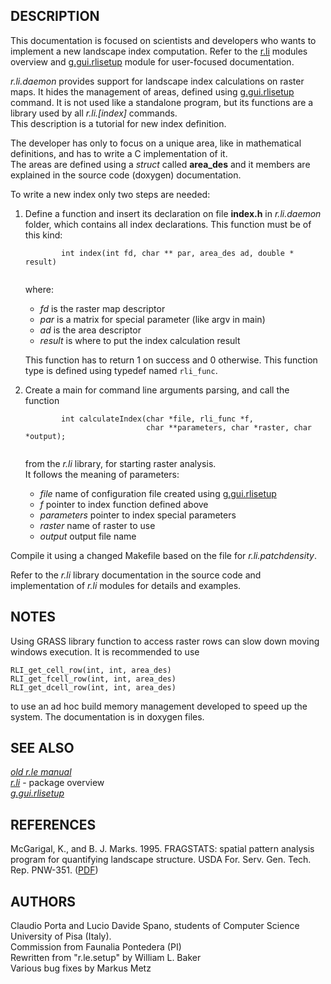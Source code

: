## DESCRIPTION

This documentation is focused on scientists and developers who wants to
implement a new landscape index computation. Refer to the
[r.li](r.li.md) modules overview and [g.gui.rlisetup](g.gui.rlisetup.md)
module for user-focused documentation.

*r.li.daemon* provides support for landscape index calculations on
raster maps. It hides the management of areas, defined using
[g.gui.rlisetup](g.gui.rlisetup.md) command. It is not used like a
standalone program, but its functions are a library used by all
*r.li.\[index\]* commands.  
This description is a tutorial for new index definition.  
  
The developer has only to focus on a unique area, like in mathematical
definitions, and has to write a C implementation of it.  
The areas are defined using a *struct* called **area_des** and it
members are explained in the source code (doxygen) documentation.

To write a new index only two steps are needed:

1.  Define a function and insert its declaration on file **index.h** in
    *r.li.daemon* folder, which contains all index declarations. This
    function must be of this kind:

    ```shell
            int index(int fd, char ** par, area_des ad, double * result)
        
    ```

    where:

    - *fd* is the raster map descriptor
    - *par* is a matrix for special parameter (like argv in main)
    - *ad* is the area descriptor
    - *result* is where to put the index calculation result

    This function has to return 1 on success and 0 otherwise. This
    function type is defined using typedef named `rli_func`.

2.  Create a main for command line arguments parsing, and call the
    function

    ```shell
            int calculateIndex(char *file, rli_func *f,
                               char **parameters, char *raster, char *output);
        
    ```

    from the *r.li* library, for starting raster analysis.  
    It follows the meaning of parameters:

    - *file* name of configuration file created using
      [g.gui.rlisetup](g.gui.rlisetup.md)
    - *f* pointer to index function defined above
    - *parameters* pointer to index special parameters
    - *raster* name of raster to use
    - *output* output file name

Compile it using a changed Makefile based on the file for
*r.li.patchdensity*.

Refer to the *r.li* library documentation in the source code and
implementation of *r.li* modules for details and examples.

## NOTES

Using GRASS library function to access raster rows can slow down moving
windows execution. It is recommended to use  

```shell
RLI_get_cell_row(int, int, area_des)
RLI_get_fcell_row(int, int, area_des)
RLI_get_dcell_row(int, int, area_des)
```

  
to use an ad hoc build memory management developed to speed up the
system. The documentation is in doxygen files.

## SEE ALSO

*[old r.le
manual](https://grass.osgeo.org/gdp/landscape/r_le_manual5.pdf)*  
*[r.li](r.li.md)* - package overview  
*[g.gui.rlisetup](g.gui.rlisetup.md)*

## REFERENCES

McGarigal, K., and B. J. Marks. 1995. FRAGSTATS: spatial pattern
analysis program for quantifying landscape structure. USDA For. Serv.
Gen. Tech. Rep. PNW-351. ([PDF](https://doi.org/10.2737/PNW-GTR-351))

## AUTHORS

Claudio Porta and Lucio Davide Spano, students of Computer Science
University of Pisa (Italy).  
Commission from Faunalia Pontedera (PI)  
Rewritten from "r.le.setup" by William L. Baker  
Various bug fixes by Markus Metz
